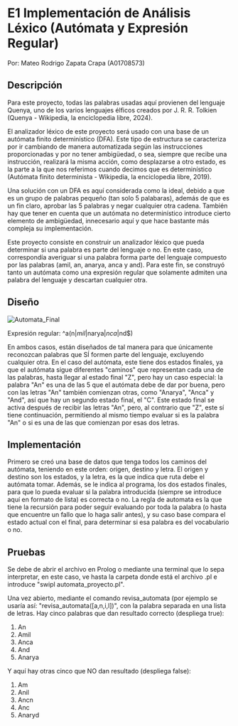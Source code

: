 # E1 Implementación de Análisis Léxico (Autómata y Expresión Regular)
Por: Mateo Rodrigo Zapata Crapa (A01708573)

## Descripción
Para este proyecto, todas las palabras usadas aquí provienen del lenguaje Quenya, uno de los varios lenguajes élficos creados por J. R. R. Tolkien (Quenya - Wikipedia, la enciclopedia libre, 2024).

El analizador léxico de este proyecto será usado con una base de un autómata finito determinístico (DFA). Este tipo de estructura se caracteriza por ir cambiando de manera automatizada según las instrucciones proporcionadas y por no tener ambigüedad, o sea, siempre que recibe una instrucción, realizará la misma acción, como desplazarse a otro estado, es la parte a la que nos referimos cuando decimos que es determinístico (Autómata finito determinista - Wikipedia, la enciclopedia libre, 2019).

Una solución con un DFA es aquí considerada como la ideal, debido a que es un grupo de palabras pequeño (tan solo 5 palabaras), además de que es un fin claro, aprobar las 5 palabras y negar cualquier otra cadena. También hay que tener en cuenta que un autómata no determinístico introduce cierto elemento de ambigüedad, innecesario aquí y que hace bastante más compleja su implementación.

Este proyecto consiste en construir un analizador léxico que pueda determinar si una palabra es parte del lenguaje o no.
En este caso, correspondía averiguar si una palabra forma parte del lenguaje compuesto por las palabras (amil, an, anarya, anca y and).
Para este fin, se construyó tanto un autómata como una expresión regular que solamente admiten una palabra del lenguaje y descartan cualquier otra.

## Diseño

![Automata_Final](https://github.com/user-attachments/assets/b7493b67-27d9-4693-b798-387e82731dda)


Expresión regular:
^a(n$|mil$|narya$|nca$|nd$)

En ambos casos, están diseñados de tal manera para que únicamente reconozcan palabras que SÍ formen parte del lenguaje, excluyendo cualquier otra.
En el caso del autómata, este tiene dos estados finales, ya que el autómata sigue diferentes "caminos" que representan cada una de las palabras, hasta llegar al estado final "Z", pero hay un caso especial: la palabra "An" es una de las 5 que el autómata debe de dar por buena, pero con las letras "An" también comienzan otras, como "Anarya", "Anca" y "And", así que hay un segundo estado final, el "C". Este estado final se activa después de recibir las letras "An", pero, al contrario que "Z", este sí tiene continuación, permitiendo al mismo tiempo evaluar si es la palabra "An" o si es una de las que comienzan por esas dos letras.

## Implementación

Primero se creó una base de datos que tenga todos los caminos del autómata, teniendo en este orden: origen, destino y letra. El origen y destino son los estados, y la letra, es la que indica que ruta debe el autómata tomar. Además, se le indica al programa, los dos estados finales, para que lo pueda evaluar si la palabra introducida (siempre se introduce aquí en formato de lista) es correcta o no.
La regla de automata es la que tiene la recursión para poder seguir evaluando por toda la palabra (o hasta que encuentre un fallo que lo haga salir antes), y su caso base compara el estado actual con el final, para determinar si esa palabra es del vocabulario o no.

## Pruebas

Se debe de abrir el archivo en Prolog o mediante una terminal que lo sepa interpretar, en este caso, ve hasta la carpeta donde está el archivo .pl e introduce "swipl automata_proyecto.pl".

Una vez abierto, mediante el comando revisa_automata (por ejemplo se usaría así: "revisa_automata([a,n,i,l])", con la palabra separada en una lista de letras.
Hay cinco palabras que dan resultado correcto (despliega true):

1. An
2. Amil
3. Anca
4. And
5. Anarya

Y aquí hay otras cinco que NO dan resultado (despliega false):

1. Am
2. Anil
3. Ancn
4. Anc
5. Anaryd




